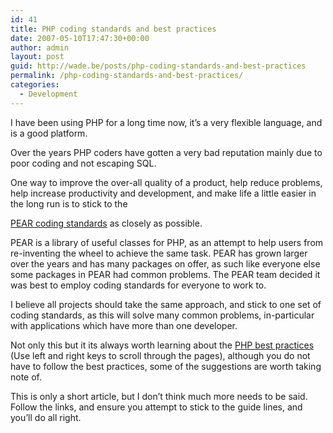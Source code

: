 ```yaml
---
id: 41
title: PHP coding standards and best practices
date: 2007-05-10T17:47:30+00:00
author: admin
layout: post
guid: http://wade.be/posts/php-coding-standards-and-best-practices
permalink: /php-coding-standards-and-best-practices/
categories:
  - Development
---
```

<p class="lead">
  I have been using PHP for a long time now, it&#8217;s a very flexible language, and is a good platform.
</p>

Over the years PHP coders have gotten a very bad reputation mainly due to poor coding and not escaping SQL.

<!--more-->One way to improve the over-all quality of a product, help reduce problems, help increase productivity and development, and make life a little easier in the long run is to stick to the 

[PEAR coding standards](http://pear.php.net/manual/en/standards.php) as closely as possible.

PEAR is a library of useful classes for PHP, as an attempt to help users from re-inventing the wheel to achieve the same task. PEAR has grown larger over the years and has many packages on offer, as such like everyone else some packages in PEAR had common problems. The PEAR team decided it was best to employ coding standards for everyone to work to.

I believe all projects should take the same approach, and stick to one set of coding standards, as this will solve many common problems, in-particular with applications which have more than one developer.

Not only this but it its always worth learning about the [PHP best practices](http://talks.php.net/show/php-best-practices/) (Use left and right keys to scroll through the pages), although you do not have to follow the best practices, some of the suggestions are worth taking note of.

This is only a short article, but I don&#8217;t think much more needs to be said. Follow the links, and ensure you attempt to stick to the guide lines, and you&#8217;ll do all right.